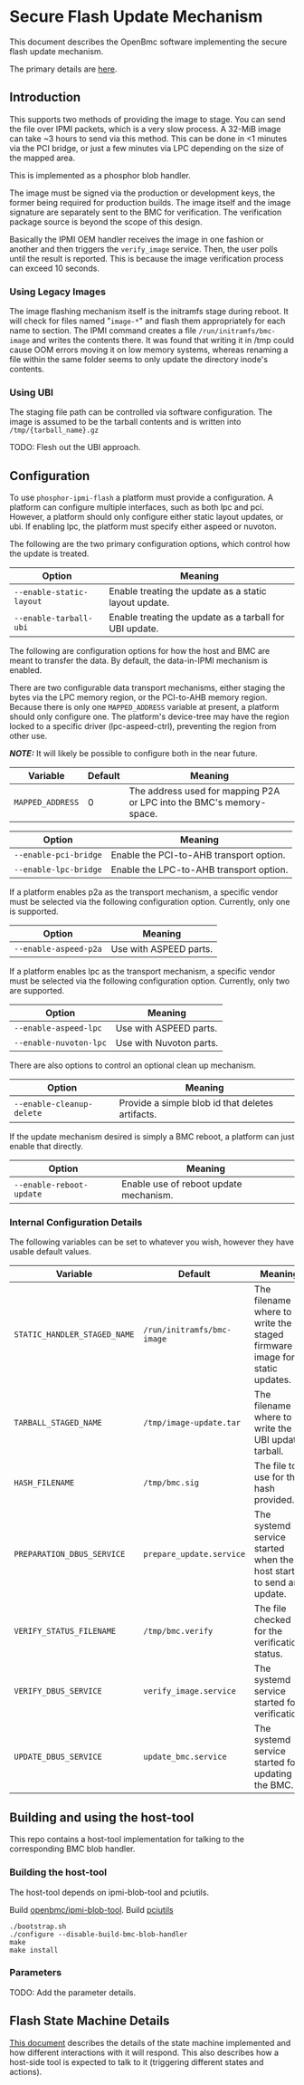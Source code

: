 # Secure Flash Update Mechanism

This document describes the OpenBmc software implementing the secure flash
update mechanism.

The primary details are [here](https://github.com/openbmc/docs/blob/master/designs/firmware_update_via_blobs.md).

## Introduction

This supports two methods of providing the image to stage. You can send the
file over IPMI packets, which is a very slow process. A 32-MiB image can take
~3 hours to send via this method.  This can be done in <1 minutes via the PCI
bridge, or just a few minutes via LPC depending on the size of the mapped area.

This is implemented as a phosphor blob handler.

The image must be signed via the production or development keys, the former
being required for production builds. The image itself and the image signature
are separately sent to the BMC for verification. The verification package
source is beyond the scope of this design.

Basically the IPMI OEM handler receives the image in one fashion or another and
then triggers the `verify_image` service. Then, the user polls until the result
is reported. This is because the image verification process can exceed 10
seconds.

### Using Legacy Images

The image flashing mechanism itself is the initramfs stage during reboot. It
will check for files named "`image-*`" and flash them appropriately for each
name to section. The IPMI command creates a file `/run/initramfs/bmc-image` and
writes the contents there. It was found that writing it in /tmp could cause OOM
errors moving it on low memory systems, whereas renaming a file within the same
folder seems to only update the directory inode's contents.

### Using UBI

The staging file path can be controlled via software configuration.  The image
is assumed to be the tarball contents and is written into `/tmp/{tarball_name}.gz`

TODO: Flesh out the UBI approach.

## Configuration

To use `phosphor-ipmi-flash` a platform must provide a configuration.  A
platform can configure multiple interfaces, such as both lpc and pci.  However,
a platform should only configure either static layout updates, or ubi.  If
enabling lpc, the platform must specify either aspeed or nuvoton.

The following are the two primary configuration options, which control how the
update is treated.

Option                   | Meaning
------------------------ | -------
`--enable-static-layout` | Enable treating the update as a static layout update.
`--enable-tarball-ubi`   | Enable treating the update as a tarball for UBI update.

The following are configuration options for how the host and BMC are meant to
transfer the data.  By default, the data-in-IPMI mechanism is enabled.

There are two configurable data transport mechanisms, either staging the bytes
via the LPC memory region, or the PCI-to-AHB memory region.  Because there is
only one `MAPPED_ADDRESS` variable at present, a platform should only configure
one.  The platform's device-tree may have the region locked to a specific
driver (lpc-aspeed-ctrl), preventing the region from other use.

***NOTE:*** It will likely be possible to configure both in the near future.

Variable              | Default | Meaning
--------------------- | ------- | -------
`MAPPED_ADDRESS`      | 0       | The address used for mapping P2A or LPC into the BMC's memory-space.

Option                | Meaning
--------------------- | -------
`--enable-pci-bridge` | Enable the PCI-to-AHB transport option.
`--enable-lpc-bridge` | Enable the LPC-to-AHB transport option.

If a platform enables p2a as the transport mechanism, a specific vendor must be
selected via the following configuration option.  Currently, only one is
supported.

Option                 | Meaning
-----------------------| -------
`--enable-aspeed-p2a`  | Use with ASPEED parts.

If a platform enables lpc as the transport mechanism, a specific vendor must be
selected via the following configuration option.  Currently, only two are
supported.

Option                 | Meaning
---------------------- | -------
`--enable-aspeed-lpc`  | Use with ASPEED parts.
`--enable-nuvoton-lpc` | Use with Nuvoton parts.

There are also options to control an optional clean up mechanism.

Option                    | Meaning
------------------------- | -------
`--enable-cleanup-delete` | Provide a simple blob id that deletes artifacts.

If the update mechanism desired is simply a BMC reboot, a platform can just
enable that directly.

Option                   | Meaning
------------------------ | -------
`--enable-reboot-update` | Enable use of reboot update mechanism.

### Internal Configuration Details

The following variables can be set to whatever you wish, however they have
usable default values.

Variable                     | Default                    | Meaning
---------------------------- | -------------------------- | -------------------------------------------------------------------------
`STATIC_HANDLER_STAGED_NAME` | `/run/initramfs/bmc-image` | The filename where to write the staged firmware image for static updates.
`TARBALL_STAGED_NAME`        | `/tmp/image-update.tar`    | The filename where to write the UBI update tarball.
`HASH_FILENAME`              | `/tmp/bmc.sig`             | The file to use for the hash provided.
`PREPARATION_DBUS_SERVICE`   | `prepare_update.service`   | The systemd service started when the host starts to send an update.
`VERIFY_STATUS_FILENAME`     | `/tmp/bmc.verify`          | The file checked for the verification status.
`VERIFY_DBUS_SERVICE`        | `verify_image.service`     | The systemd service started for verification.
`UPDATE_DBUS_SERVICE`        | `update_bmc.service`       | The systemd service started for updating the BMC.

## Building and using the host-tool

This repo contains a host-tool implementation for talking to the corresponding
BMC blob handler.

### Building the host-tool

The host-tool depends on ipmi-blob-tool and pciutils.

Build [openbmc/ipmi-blob-tool](https://github.com/openbmc/ipmi-blob-tool#building).
Build [pciutils](https://github.com/pciutils/pciutils) 

```
./bootstrap.sh
./configure --disable-build-bmc-blob-handler
make
make install
```

### Parameters

TODO: Add the parameter details.

## Flash State Machine Details

[This document](ipmi_flash.md) describes the details of the state machine
implemented and how different interactions with it will respond.  This also
describes how a host-side tool is expected to talk to it (triggering different
states and actions).

